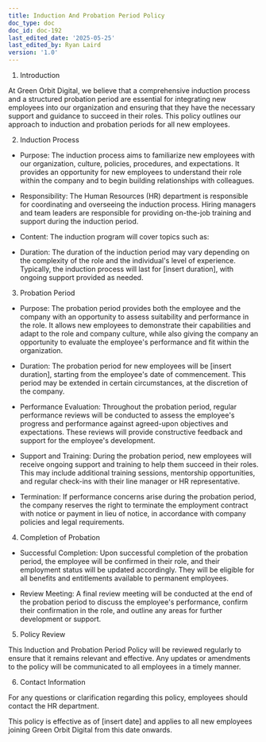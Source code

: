 ```yaml
---
title: Induction And Probation Period Policy
doc_type: doc
doc_id: doc-192
last_edited_date: '2025-05-25'
last_edited_by: Ryan Laird
version: '1.0'
---
```


1. Introduction

At Green Orbit Digital, we believe that a comprehensive induction process and a structured probation period are essential for integrating new employees into our organization and ensuring that they have the necessary support and guidance to succeed in their roles. This policy outlines our approach to induction and probation periods for all new employees.

2. Induction Process

- Purpose: The induction process aims to familiarize new employees with our organization, culture, policies, procedures, and expectations. It provides an opportunity for new employees to understand their role within the company and to begin building relationships with colleagues.

- Responsibility: The Human Resources (HR) department is responsible for coordinating and overseeing the induction process. Hiring managers and team leaders are responsible for providing on-the-job training and support during the induction period.

- Content: The induction program will cover topics such as:

- Duration: The duration of the induction period may vary depending on the complexity of the role and the individual's level of experience. Typically, the induction process will last for [insert duration], with ongoing support provided as needed.

3. Probation Period

- Purpose: The probation period provides both the employee and the company with an opportunity to assess suitability and performance in the role. It allows new employees to demonstrate their capabilities and adapt to the role and company culture, while also giving the company an opportunity to evaluate the employee's performance and fit within the organization.

- Duration: The probation period for new employees will be [insert duration], starting from the employee's date of commencement. This period may be extended in certain circumstances, at the discretion of the company.

- Performance Evaluation: Throughout the probation period, regular performance reviews will be conducted to assess the employee's progress and performance against agreed-upon objectives and expectations. These reviews will provide constructive feedback and support for the employee's development.

- Support and Training: During the probation period, new employees will receive ongoing support and training to help them succeed in their roles. This may include additional training sessions, mentorship opportunities, and regular check-ins with their line manager or HR representative.

- Termination: If performance concerns arise during the probation period, the company reserves the right to terminate the employment contract with notice or payment in lieu of notice, in accordance with company policies and legal requirements.

4. Completion of Probation

- Successful Completion: Upon successful completion of the probation period, the employee will be confirmed in their role, and their employment status will be updated accordingly. They will be eligible for all benefits and entitlements available to permanent employees.

- Review Meeting: A final review meeting will be conducted at the end of the probation period to discuss the employee's performance, confirm their confirmation in the role, and outline any areas for further development or support.

5. Policy Review

This Induction and Probation Period Policy will be reviewed regularly to ensure that it remains relevant and effective. Any updates or amendments to the policy will be communicated to all employees in a timely manner.

6. Contact Information

For any questions or clarification regarding this policy, employees should contact the HR department.

This policy is effective as of [insert date] and applies to all new employees joining Green Orbit Digital from this date onwards.
